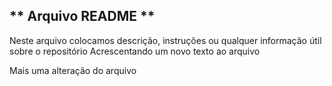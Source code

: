 ## ** Arquivo README **
Neste arquivo colocamos descrição, instruções ou qualquer informação útil sobre o repositório
Acrescentando um novo texto ao arquivo

Mais uma alteração do arquivo 
